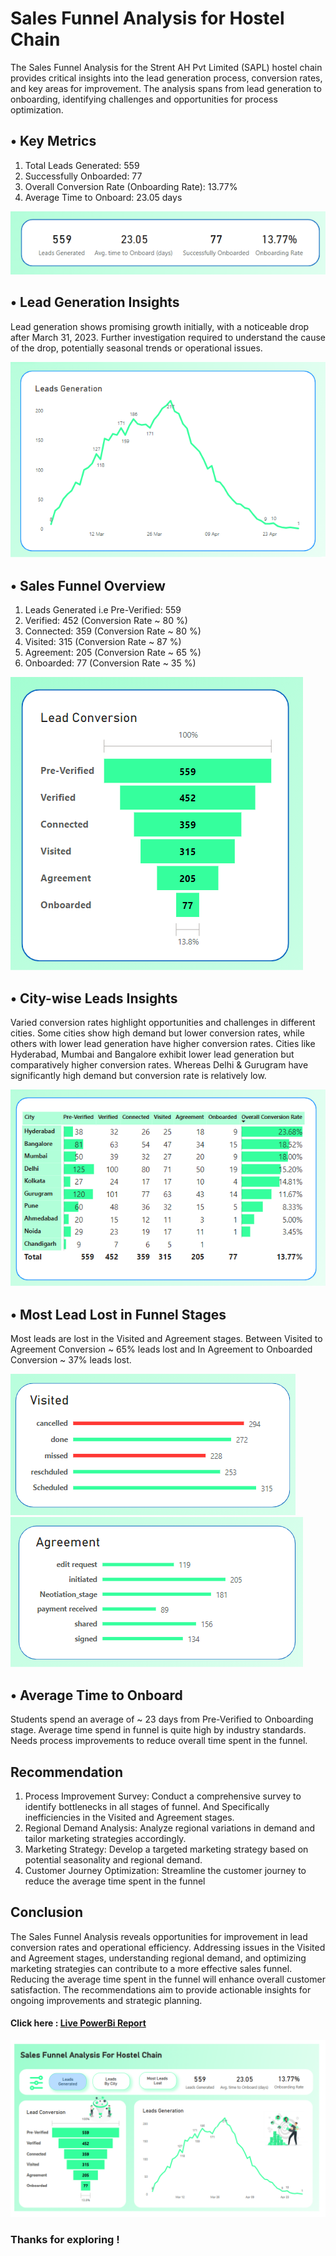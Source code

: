 # Sales Funnel Analysis for Hostel Chain

The Sales Funnel Analysis for the Strent AH Pvt Limited (SAPL) hostel chain provides critical insights into the lead generation process, conversion rates, and key areas for improvement. The analysis spans from lead generation to onboarding, identifying challenges and opportunities for process optimization.

## • Key Metrics

  1. Total Leads Generated: 559
  2. Successfully Onboarded: 77
  3. Overall Conversion Rate (Onboarding Rate): 13.77%
  4. Average Time to Onboard: 23.05 days

![alt text](viz/Cards.png)

 ## •	Lead Generation Insights 
 
Lead generation shows promising growth initially, with a  noticeable drop after March 31, 2023. Further investigation required to understand the cause of the drop, potentially seasonal trends or operational issues.

![alt text](viz/Lead_Generation.png)

## •	Sales Funnel Overview

1. Leads Generated i.e Pre-Verified: 559
2. Verified: 452 (Conversion Rate ~ 80 %) 
3. Connected: 359 (Conversion Rate ~ 80 %)
4. Visited: 315 (Conversion Rate ~ 87 %)
5. Agreement: 205 (Conversion Rate ~ 65 %)
6. Onboarded: 77 (Conversion Rate ~ 35 %)

 ![alt text](viz/Funnel.png)

## • City-wise Leads Insights

Varied conversion rates highlight opportunities and challenges in different cities. Some cities show high demand but lower conversion rates, while others with lower lead generation have higher conversion rates. Cities like Hyderabad, Mumbai and Bangalore exhibit lower lead generation but comparatively higher conversion rates. Whereas Delhi & Gurugram have significantly high demand but conversion rate is relatively low.     

![alt text](viz/City_table.png)

## • Most Lead Lost in Funnel Stages

Most leads are lost in the Visited and Agreement stages. Between Visited to Agreement Conversion  ~ 65% leads lost and In Agreement to Onboarded Conversion ~ 37% leads lost.

 ![alt text](viz/visited_substage.png)
 ![alt text](viz/aggrement_substage.png)

## • Average Time to Onboard 
  Students spend an average of ~ 23 days from Pre-Verified to Onboarding stage. Average time spend in funnel is quite high by industry standards. Needs process improvements to reduce overall time spent in the funnel. 

## Recommendation

1. Process Improvement Survey: Conduct a comprehensive survey to identify bottlenecks in all stages of funnel. And Specifically inefficiencies in the Visited and Agreement stages.
2. Regional Demand Analysis: Analyze regional variations in demand and tailor marketing strategies accordingly.
3. Marketing Strategy: Develop a targeted marketing strategy based on potential seasonality and regional demand.
4. Customer Journey Optimization: Streamline the customer journey to reduce the average time spent in the funnel

## Conclusion 

  The Sales Funnel Analysis reveals opportunities for improvement in lead conversion rates and operational efficiency. Addressing issues in the Visited and Agreement stages, understanding regional demand, and optimizing marketing strategies can contribute to a more effective sales funnel. Reducing the average time spent in the funnel will enhance overall customer satisfaction. The recommendations aim to provide actionable insights for ongoing improvements and strategic planning.

#### Click here : [Live PowerBi Report](https://www.novypro.com/project/sales-funnel-analysis-for-hostel-chain-power-bi-1)

![alttext](viz/report_snap.png)



### Thanks for exploring !






